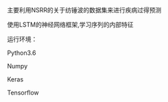 主要利用NSRR的关于纺锤波的数据集来进行疾病过得预测

使用LSTM的神经网络框架,学习序列的内部特征

运行环境：

Python3.6

Numpy

Keras

Tensorflow



